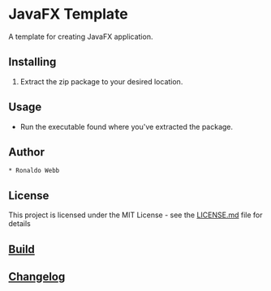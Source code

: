 # JavaFX Template

A template for creating JavaFX application.

## Installing

1. Extract the zip package to your desired location.

## Usage

* Run the executable found where you've extracted the package.

## Author

	* Ronaldo Webb

## License

This project is licensed under the MIT License - see the [LICENSE.md](LICENSE.md) file for details

## [Build](Build.md)

## [Changelog](CHANGELOG.md)

